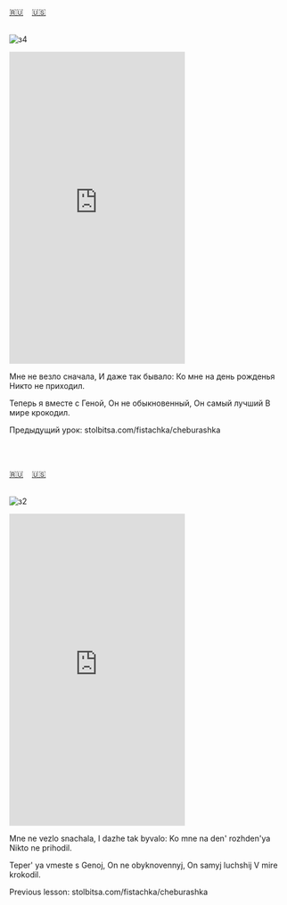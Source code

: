 <span id="ru"><a href='#ru'>🇷🇺</a> &nbsp;&nbsp;&nbsp;<a href='#en'>🇺🇸</a> &nbsp;&nbsp;&nbsp;</span><br><br>

![з4](https://github.com/user-attachments/assets/da4cbed9-8d4f-4df2-908a-dc81b74d09de)

<iframe width="315" height="560" src="https://www.youtube.com/embed/evlqaMNf_pA" frameborder="0" allow="accelerometer; autoplay; clipboard-write; encrypted-media; gyroscope; picture-in-picture; web-share"allowfullscreen></iframe>

Мне не везло сначала,
И даже так бывало:
Ко мне на день рожденья
Никто не приходил.

Теперь я вместе с Геной,
Он не обыкновенный,
Он самый лучший
В мире крокодил.

Предыдущий урок: stolbitsa.com/fistachka/cheburashka

<br><br>

<span id="en"><a href='#ru'>🇷🇺</a> &nbsp;&nbsp;&nbsp;<a href='#en'>🇺🇸</a> &nbsp;&nbsp;&nbsp;</span><br><br>

![з2](https://github.com/user-attachments/assets/f6731c52-9580-4964-972e-a048e2a4e6be)

<iframe width="315" height="560" src="https://www.youtube.com/embed/N72balJtq6w" frameborder="0" allow="accelerometer; autoplay; clipboard-write; encrypted-media; gyroscope; picture-in-picture; web-share"allowfullscreen></iframe>

Mne ne vezlo snachala,
I dazhe tak byvalo:
Ko mne na den' rozhden'ya
Nikto ne prihodil.

Teper' ya vmeste s Genoj,
On ne obyknovennyj,
On samyj luchshij
V mire krokodil.


Previous lesson: stolbitsa.com/fistachka/cheburashka<br><br>

